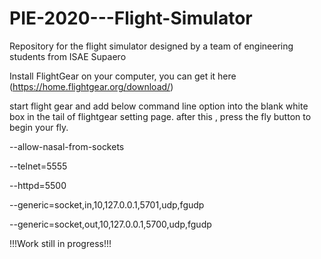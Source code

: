 # PIE-2020---Flight-Simulator
Repository for the flight simulator designed by a team of engineering students from ISAE Supaero

Install FlightGear on your computer, you can get it here (https://home.flightgear.org/download/)

start flight gear and add below command line option into the blank white box in the tail of flightgear setting page. after this , press the fly button to begin your fly.

  --allow-nasal-from-sockets 
  
  --telnet=5555
  
  --httpd=5500
  
  --generic=socket,in,10,127.0.0.1,5701,udp,fgudp
  
  --generic=socket,out,10,127.0.0.1,5700,udp,fgudp

!!!Work still in progress!!!
